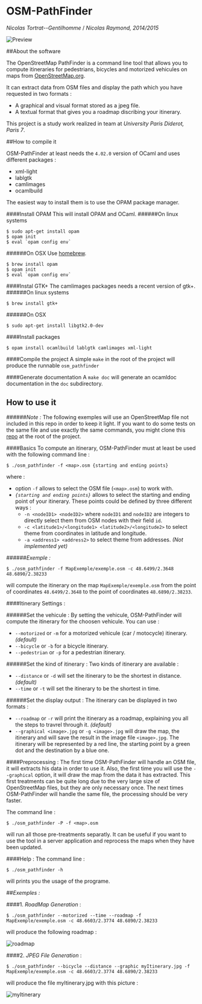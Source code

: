 OSM-PathFinder
==============
_Nicolas Tortrat--Gentilhomme_ / _Nicolas Raymond, 2014/2015_

![Preview](/images/Preview.jpg)


##About the software

The OpenStreetMap PathFinder is a command line tool that allows you to compute itineraries
for pedestrians, bicycles and motorized vehicules on maps from [OpenStreetMap.org](https://www.openstreetmap.org/).

It can extract data from OSM files and display the path which you have requested in two formats :
 - A graphical and visual format stored as a jpeg file.
 - A textual format that gives you a roadmap discribing your itinerary.

This project is a study work realized in team at _University Paris Diderot, Paris 7_.


##How to compile it

OSM-PathFinder at least needs the `4.02.0` version of OCaml and uses different packages :
 - xml-light
 - lablgtk
 - camlimages 
 - ocamlbuild

The easiest way to install them is to use the OPAM package manager.

####Install OPAM
This will install OPAM and OCaml.
######On linux systems
```
$ sudo apt-get install opam
$ opam init
$ eval `opam config env`
```
######On OSX
Use [homebrew](http://brew.sh/).
```
$ brew install opam
$ opam init
$ eval `opam config env`
```

####Instal GTK+
The camlimages packages needs a recent version of gtk+.
######On linux systems
```
$ brew install gtk+
```
######On OSX
```
$ sudo apt-get install libgtk2.0-dev
```


####Install packages
```
$ opam install ocamlbuild lablgtk camlimages xml-light
```

####Compile the project
A simple ` make ` in the root of the project  will produce the runnable `osm_pathfinder`

####Generate documentation
A ` make doc ` will generate an ocamldoc documentation in the `doc` subdirectory.


## How to use it

######_Note :_
The following exemples will use an OpenStreetMap file not included in this repo in order to keep
it light. If you want to do some tests on the same file and use exactly the same commands, you might
clone this [repo](https://github.com/PixelSpirit/MapExemple) at the root of the project.

####Basics
To compute an itinerary, OSM-PathFinder must at least be used with the following command line :
```
$ ./osm_pathfinder -f <map>.osm {starting and ending points}
```
where :
 - option `-f` allows to select the OSM file (`<map>.osm`) to work with.
 - _`{starting and ending points}`_ allows to select the starting and ending point of your itinerary.
   These points could be defined by three different ways :
   - `-n <nodeID1> <nodeID2>` where `nodeID1` and `nodeID2` are integers to directly select them from
     OSM nodes with their field `id`.
   - `-c <latitude1>/<longitude1> <latitude2>/<longitude2>` to select theme from coordinates in latitude
     and longitude.
   - `-a <address1> <address2>` to select theme from addresses. _(Not implemented yet)_

######_Exemple :_
```
$ ./osm_pathfinder -f MapExemple/exemple.osm -c 48.6499/2.3648 48.6890/2.38233
```
will compute the itinerary on the map `MapExemple/exemple.osm` from the point of coordinates `48.6499/2.3648`
to the point of coordinates `48.6890/2.38233`.

####Itinerary Settings :

######Set the vehicule :
By setting the vehicule, OSM-PathFinder will compute the itinerary for the choosen vehicule.
You can use :
 - `--motorized` or `-m` for a motorized vehicule (car / motocycle) itinerary. _(default)_
 - `--bicycle` or `-b` for a bicycle itinerary.
 - `--pedestrian` or `-p` for a pedestrian itinerary.
 
 
######Set the kind of itinerary :
Two kinds of itinerary are available :
 - `--distance` or `-d` will set the itinerary to be the shortest in distance. _(default)_
 - `--time` or `-t` will set the itinerary to be the shortest in time.

######Set the display output :
The itinerary can be displayed in two formats :
 - `--roadmap` or `-r` will print the itinerary as a roadmap, explaining you all the steps
   to travrel through it. _(default)_
 - `--graphical <image>.jpg` or `-g <image>.jpg` will draw the map, the itinerary and
   will save the result in the image file `<image>.jpg`. The itinerary will be represented
   by a red line, the starting point by a green dot and the destination by a blue one. 


####Preprocessing :
The first time OSM-PathFinder will handle an OSM file, it will extracts his data in order to
use it. Also, the first time you will use the `--graphical` option, it will draw the map from
the data it has extracted.
This first treatments can be quite long due to the very large size of OpenStreetMap files, but
they are only necessary once. The next times OSM-PathFinder will handle the same file, the processing
should be very faster.

The command line :
```
$ ./osm_pathfinder -P -f <map>.osm
```
will run all those pre-treatments separatly. It can be useful if you want to use the tool in a server
application and reprocess the maps when they have been updated.

####Help :
The command line :
```
$ ./osm_pathfinder -h
```
will prints you the usage of the programe.


##_Exemples :_

####1. _RoadMap Generation_ :
```
$ ./osm_pathfinder --motorized --time --roadmap -f MapExemple/exemple.osm -c 48.6603/2.3774 48.6890/2.38233
```
will produce the following roadmap :

![roadmap](/images/roadmap.png)

####2. _JPEG File Generation_ :
```
$ ./osm_pathfinder --bicycle --distance --graphic myItinerary.jpg -f MapExemple/exemple.osm -c 48.6603/2.3774 48.6890/2.38233
```
will produce the file myItinerary.jpg with this picture :

![myItinerary](/images/myItinerary.jpg)



 


